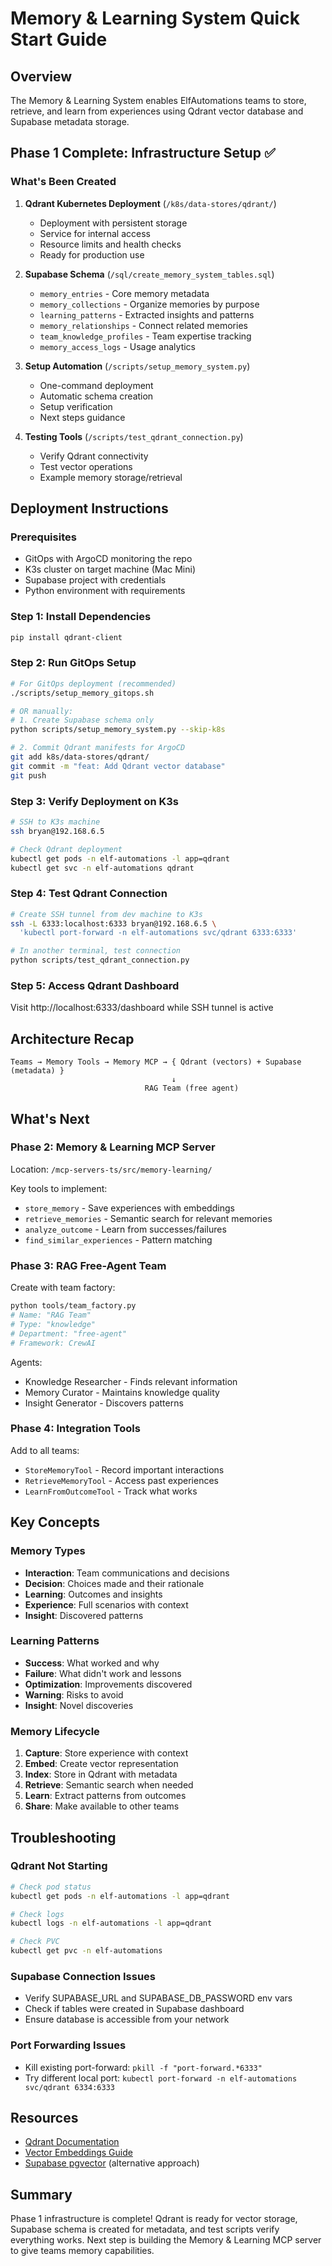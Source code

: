 # Memory & Learning System Quick Start Guide

## Overview
The Memory & Learning System enables ElfAutomations teams to store, retrieve, and learn from experiences using Qdrant vector database and Supabase metadata storage.

## Phase 1 Complete: Infrastructure Setup ✅

### What's Been Created

1. **Qdrant Kubernetes Deployment** (`/k8s/data-stores/qdrant/`)
   - Deployment with persistent storage
   - Service for internal access
   - Resource limits and health checks
   - Ready for production use

2. **Supabase Schema** (`/sql/create_memory_system_tables.sql`)
   - `memory_entries` - Core memory metadata
   - `memory_collections` - Organize memories by purpose
   - `learning_patterns` - Extracted insights and patterns
   - `memory_relationships` - Connect related memories
   - `team_knowledge_profiles` - Team expertise tracking
   - `memory_access_logs` - Usage analytics

3. **Setup Automation** (`/scripts/setup_memory_system.py`)
   - One-command deployment
   - Automatic schema creation
   - Setup verification
   - Next steps guidance

4. **Testing Tools** (`/scripts/test_qdrant_connection.py`)
   - Verify Qdrant connectivity
   - Test vector operations
   - Example memory storage/retrieval

## Deployment Instructions

### Prerequisites
- GitOps with ArgoCD monitoring the repo
- K3s cluster on target machine (Mac Mini)
- Supabase project with credentials
- Python environment with requirements

### Step 1: Install Dependencies
```bash
pip install qdrant-client
```

### Step 2: Run GitOps Setup
```bash
# For GitOps deployment (recommended)
./scripts/setup_memory_gitops.sh

# OR manually:
# 1. Create Supabase schema only
python scripts/setup_memory_system.py --skip-k8s

# 2. Commit Qdrant manifests for ArgoCD
git add k8s/data-stores/qdrant/
git commit -m "feat: Add Qdrant vector database"
git push
```

### Step 3: Verify Deployment on K3s
```bash
# SSH to K3s machine
ssh bryan@192.168.6.5

# Check Qdrant deployment
kubectl get pods -n elf-automations -l app=qdrant
kubectl get svc -n elf-automations qdrant
```

### Step 4: Test Qdrant Connection
```bash
# Create SSH tunnel from dev machine to K3s
ssh -L 6333:localhost:6333 bryan@192.168.6.5 \
  'kubectl port-forward -n elf-automations svc/qdrant 6333:6333'

# In another terminal, test connection
python scripts/test_qdrant_connection.py
```

### Step 5: Access Qdrant Dashboard
Visit http://localhost:6333/dashboard while SSH tunnel is active

## Architecture Recap

```
Teams → Memory Tools → Memory MCP → { Qdrant (vectors) + Supabase (metadata) }
                                    ↓
                              RAG Team (free agent)
```

## What's Next

### Phase 2: Memory & Learning MCP Server
Location: `/mcp-servers-ts/src/memory-learning/`

Key tools to implement:
- `store_memory` - Save experiences with embeddings
- `retrieve_memories` - Semantic search for relevant memories
- `analyze_outcome` - Learn from successes/failures
- `find_similar_experiences` - Pattern matching

### Phase 3: RAG Free-Agent Team
Create with team factory:
```bash
python tools/team_factory.py
# Name: "RAG Team"
# Type: "knowledge"
# Department: "free-agent"
# Framework: CrewAI
```

Agents:
- Knowledge Researcher - Finds relevant information
- Memory Curator - Maintains knowledge quality
- Insight Generator - Discovers patterns

### Phase 4: Integration Tools
Add to all teams:
- `StoreMemoryTool` - Record important interactions
- `RetrieveMemoryTool` - Access past experiences
- `LearnFromOutcomeTool` - Track what works

## Key Concepts

### Memory Types
- **Interaction**: Team communications and decisions
- **Decision**: Choices made and their rationale
- **Learning**: Outcomes and insights
- **Experience**: Full scenarios with context
- **Insight**: Discovered patterns

### Learning Patterns
- **Success**: What worked and why
- **Failure**: What didn't work and lessons
- **Optimization**: Improvements discovered
- **Warning**: Risks to avoid
- **Insight**: Novel discoveries

### Memory Lifecycle
1. **Capture**: Store experience with context
2. **Embed**: Create vector representation
3. **Index**: Store in Qdrant with metadata
4. **Retrieve**: Semantic search when needed
5. **Learn**: Extract patterns from outcomes
6. **Share**: Make available to other teams

## Troubleshooting

### Qdrant Not Starting
```bash
# Check pod status
kubectl get pods -n elf-automations -l app=qdrant

# Check logs
kubectl logs -n elf-automations -l app=qdrant

# Check PVC
kubectl get pvc -n elf-automations
```

### Supabase Connection Issues
- Verify SUPABASE_URL and SUPABASE_DB_PASSWORD env vars
- Check if tables were created in Supabase dashboard
- Ensure database is accessible from your network

### Port Forwarding Issues
- Kill existing port-forward: `pkill -f "port-forward.*6333"`
- Try different local port: `kubectl port-forward -n elf-automations svc/qdrant 6334:6333`

## Resources
- [Qdrant Documentation](https://qdrant.tech/documentation/)
- [Vector Embeddings Guide](https://qdrant.tech/documentation/concepts/vectors/)
- [Supabase pgvector](https://supabase.com/docs/guides/database/extensions/pgvector) (alternative approach)

## Summary
Phase 1 infrastructure is complete! Qdrant is ready for vector storage, Supabase schema is created for metadata, and test scripts verify everything works. Next step is building the Memory & Learning MCP server to give teams memory capabilities.
